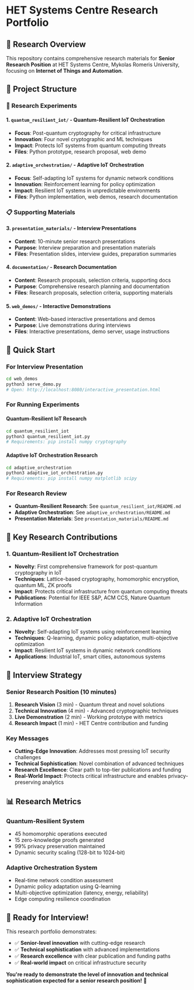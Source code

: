 # HET Systems Centre Research Portfolio

## 🎯 Research Overview
This repository contains comprehensive research materials for **Senior Research Position** at HET Systems Centre, Mykolas Romeris University, focusing on **Internet of Things and Automation**.

## 📁 Project Structure

### 🔬 Research Experiments

#### 1. **`quantum_resilient_iot/`** - Quantum-Resilient IoT Orchestration
- **Focus**: Post-quantum cryptography for critical infrastructure
- **Innovation**: Four novel cryptographic and ML techniques
- **Impact**: Protects IoT systems from quantum computing threats
- **Files**: Python prototype, research proposal, web demo

#### 2. **`adaptive_orchestration/`** - Adaptive IoT Orchestration  
- **Focus**: Self-adapting IoT systems for dynamic network conditions
- **Innovation**: Reinforcement learning for policy optimization
- **Impact**: Resilient IoT systems in unpredictable environments
- **Files**: Python implementation, web demos, research documentation

### 📋 Supporting Materials

#### 3. **`presentation_materials/`** - Interview Presentations
- **Content**: 10-minute senior research presentations
- **Purpose**: Interview preparation and presentation materials
- **Files**: Presentation slides, interview guides, preparation summaries

#### 4. **`documentation/`** - Research Documentation
- **Content**: Research proposals, selection criteria, supporting docs
- **Purpose**: Comprehensive research planning and documentation
- **Files**: Research proposals, selection criteria, supporting materials

#### 5. **`web_demos/`** - Interactive Demonstrations
- **Content**: Web-based interactive presentations and demos
- **Purpose**: Live demonstrations during interviews
- **Files**: Interactive presentations, demo server, usage instructions

## 🚀 Quick Start

### For Interview Presentation
```bash
cd web_demos
python3 serve_demo.py
# Open: http://localhost:8080/interactive_presentation.html
```

### For Running Experiments

#### Quantum-Resilient IoT Research
```bash
cd quantum_resilient_iot
python3 quantum_resilient_iot.py
# Requirements: pip install numpy cryptography
```

#### Adaptive IoT Orchestration Research
```bash
cd adaptive_orchestration
python3 adaptive_iot_orchestration.py
# Requirements: pip install numpy matplotlib scipy
```

### For Research Review
- **Quantum-Resilient Research**: See `quantum_resilient_iot/README.md`
- **Adaptive Orchestration**: See `adaptive_orchestration/README.md`
- **Presentation Materials**: See `presentation_materials/README.md`

## 🎯 Key Research Contributions

### 1. Quantum-Resilient IoT Orchestration
- **Novelty**: First comprehensive framework for post-quantum cryptography in IoT
- **Techniques**: Lattice-based cryptography, homomorphic encryption, quantum ML, ZK proofs
- **Impact**: Protects critical infrastructure from quantum computing threats
- **Publications**: Potential for IEEE S&P, ACM CCS, Nature Quantum Information

### 2. Adaptive IoT Orchestration
- **Novelty**: Self-adapting IoT systems using reinforcement learning
- **Techniques**: Q-learning, dynamic policy adaptation, multi-objective optimization
- **Impact**: Resilient IoT systems in dynamic network conditions
- **Applications**: Industrial IoT, smart cities, autonomous systems

## 🎤 Interview Strategy

### Senior Research Position (10 minutes)
1. **Research Vision** (3 min) - Quantum threat and novel solutions
2. **Technical Innovation** (4 min) - Advanced cryptographic techniques
3. **Live Demonstration** (2 min) - Working prototype with metrics
4. **Research Impact** (1 min) - HET Centre contribution and funding

### Key Messages
- **Cutting-Edge Innovation**: Addresses most pressing IoT security challenges
- **Technical Sophistication**: Novel combination of advanced techniques
- **Research Excellence**: Clear path to top-tier publications and funding
- **Real-World Impact**: Protects critical infrastructure and enables privacy-preserving analytics

## 📊 Research Metrics

### Quantum-Resilient System
- 45 homomorphic operations executed
- 15 zero-knowledge proofs generated
- 99% privacy preservation maintained
- Dynamic security scaling (128-bit to 1024-bit)

### Adaptive Orchestration System
- Real-time network condition assessment
- Dynamic policy adaptation using Q-learning
- Multi-objective optimization (latency, energy, reliability)
- Edge computing resilience coordination

## 🎉 Ready for Interview!

This research portfolio demonstrates:
- ✅ **Senior-level innovation** with cutting-edge research
- ✅ **Technical sophistication** with advanced implementations
- ✅ **Research excellence** with clear publication and funding paths
- ✅ **Real-world impact** on critical infrastructure security

**You're ready to demonstrate the level of innovation and technical sophistication expected for a senior research position!** 🚀
